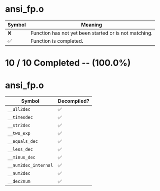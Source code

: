 # ansi_fp.o
| Symbol | Meaning 
| ------------- | ------------- 
| :x: | Function has not yet been started or is not matching. 
| :white_check_mark: | Function is completed. 


# 10 / 10 Completed -- (100.0%)
# ansi_fp.o
| Symbol | Decompiled? |
| ------------- | ------------- |
| `__ull2dec` | :white_check_mark: |
| `__timesdec` | :white_check_mark: |
| `__str2dec` | :white_check_mark: |
| `__two_exp` | :white_check_mark: |
| `__equals_dec` | :white_check_mark: |
| `__less_dec` | :white_check_mark: |
| `__minus_dec` | :white_check_mark: |
| `__num2dec_internal` | :white_check_mark: |
| `__num2dec` | :white_check_mark: |
| `__dec2num` | :white_check_mark: |
